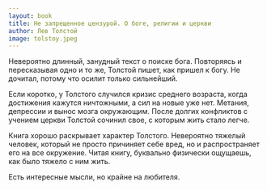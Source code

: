 ```yaml
---
layout: book
title: Не запрещенное цензурой. О боге, религии и церкви
author: Лев Толстой
image: tolstoy.jpeg
---
```


Невероятно длинный, занудный текст о поиске бога. Повторяясь и пересказывая одно
и то же, Толстой пишет, как пришел к богу. Не дочитал, потому что осилит только
сильнейший.

Если коротко, у Толстого случился кризис среднего возраста, когда достижения
кажутся ничтожными, а сил на новые уже нет. Метания, депрессии и вынос мозга
окружающим. После долгих конфликтов с учением церкви Толстой сочинил свое, с
которым жить стало легче.

Книга хорошо раскрывает характер Толстого. Невероятно тяжелый человек, который
не просто причиняет себе вред, но и распространяет его на все окружение. Читая
книгу, буквально физически ощущаешь, как было тяжело с ним жить.

Есть интересные мысли, но крайне на любителя.
